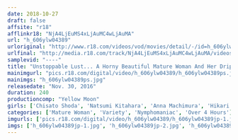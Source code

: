 ```yaml
---
date: 2018-10-27
draft: false
affsite: "r18"
afflinkr18: "NjA4LjEuMS4xLjAuMC4wLjAuMA"
url: "h_606ylw04389"
urloriginal: "http://www.r18.com/videos/vod/movies/detail/-/id=h_606ylw04389"
urlfinal: "http://media.r18.com/track/NjA4LjEuMS4xLjAuMC4wLjAuMA/videos/vod/movies/detail/-/id=h_606ylw04389"
samplevid: "----"
title: "Unstoppable Lust... A Horny Beautiful Mature Woman And Her Dripping Wet Daily Life"
mainimgurl: "pics.r18.com/digital/video/h_606ylw04389/h_606ylw04389ps.jpg"
mainimgs: "h_606ylw04389ps.jpg"
releasedate: "Nov. 30, 2016"
duration: 240
productioncomp: "Yellow Moon"
girls: ['Chisato Shoda', 'Natsumi Kitahara', 'Anna Machimura', 'Hikari Kozuki']
categories: ['Mature Woman', 'Variety', 'Nymphomaniac', 'Over 4 Hours']
imgurls: ['pics.r18.com/digital/video/h_606ylw04389/h_606ylw04389jp-1.jpg', 'pics.r18.com/digital/video/h_606ylw04389/h_606ylw04389jp-2.jpg', 'pics.r18.com/digital/video/h_606ylw04389/h_606ylw04389jp-3.jpg', 'pics.r18.com/digital/video/h_606ylw04389/h_606ylw04389jp-4.jpg', 'pics.r18.com/digital/video/h_606ylw04389/h_606ylw04389jp-5.jpg', 'pics.r18.com/digital/video/h_606ylw04389/h_606ylw04389jp-6.jpg', 'pics.r18.com/digital/video/h_606ylw04389/h_606ylw04389jp-7.jpg', 'pics.r18.com/digital/video/h_606ylw04389/h_606ylw04389jp-8.jpg', 'pics.r18.com/digital/video/h_606ylw04389/h_606ylw04389jp-9.jpg', 'pics.r18.com/digital/video/h_606ylw04389/h_606ylw04389jp-10.jpg', 'pics.r18.com/digital/video/h_606ylw04389/h_606ylw04389jp-11.jpg', 'pics.r18.com/digital/video/h_606ylw04389/h_606ylw04389jp-12.jpg', 'pics.r18.com/digital/video/h_606ylw04389/h_606ylw04389jp-13.jpg', 'pics.r18.com/digital/video/h_606ylw04389/h_606ylw04389jp-14.jpg', 'pics.r18.com/digital/video/h_606ylw04389/h_606ylw04389jp-15.jpg', 'pics.r18.com/digital/video/h_606ylw04389/h_606ylw04389jp-16.jpg', 'pics.r18.com/digital/video/h_606ylw04389/h_606ylw04389jp-17.jpg', 'pics.r18.com/digital/video/h_606ylw04389/h_606ylw04389jp-18.jpg', 'pics.r18.com/digital/video/h_606ylw04389/h_606ylw04389jp-19.jpg', 'pics.r18.com/digital/video/h_606ylw04389/h_606ylw04389jp-20.jpg']
imgs: ['h_606ylw04389jp-1.jpg', 'h_606ylw04389jp-2.jpg', 'h_606ylw04389jp-3.jpg', 'h_606ylw04389jp-4.jpg', 'h_606ylw04389jp-5.jpg', 'h_606ylw04389jp-6.jpg', 'h_606ylw04389jp-7.jpg', 'h_606ylw04389jp-8.jpg', 'h_606ylw04389jp-9.jpg', 'h_606ylw04389jp-10.jpg', 'h_606ylw04389jp-11.jpg', 'h_606ylw04389jp-12.jpg', 'h_606ylw04389jp-13.jpg', 'h_606ylw04389jp-14.jpg', 'h_606ylw04389jp-15.jpg', 'h_606ylw04389jp-16.jpg', 'h_606ylw04389jp-17.jpg', 'h_606ylw04389jp-18.jpg', 'h_606ylw04389jp-19.jpg', 'h_606ylw04389jp-20.jpg']
---
```


